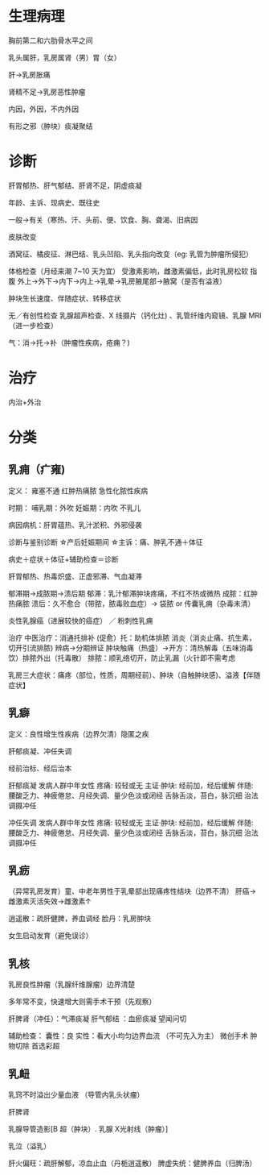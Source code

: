 # 生理病理
胸前第二和六肋骨水平之间

乳头属肝，乳房属肾（男）胃（女）

肝→乳房胀痛

肾精不足→乳房恶性肿瘤

内因，外因，不内外因

有形之邪（肿块）痰凝聚结

# 诊断

肝胃郁热、肝气郁结、肝肾不足，阴虚痰凝

年龄、主诉、现病史、既往史

一般→有关（寒热、汗、头前、便、饮食、胸、聋渴、旧病因

皮肤改变

酒窝征、橘皮征、淋巴结、乳头凹陷、乳头指向改变（eg: 乳管为肿瘤所侵犯）

体格检查（月经来潮 7~10 天为宜）
受激素影响，雌激素偏低，此时乳房松软
指腹
外上→外下→内下→内上→乳晕→乳房腋尾部→腋窝（是否有溢液）

肿块生长速度、伴随症状、转移症状

无／有创性检查
乳腺超声检查、X 线摄片（钙化灶) 、乳管纤维内窥镜、乳腺 MRI（进一步检查）

气：消→托→补（肿瘤性疾病，疮痈？)

# 治疗
内治+外治

# 分类
## 乳痈（疒雍)
定义：
雍塞不通
红肿热痛脓
急性化脓性疾病

时期：
哺乳期：外吹
妊娠期：内吹
不乳儿

病因病机：肝胃蕴热、乳汁淤积、外邪侵袭

诊断与鉴别诊断
☆产后妊娠期间
☆主诉：痛、肿乳不通＋体征

病史＋症状＋体征+辅助检查＝诊断

肝胃郁热、热毒炽盛、正虚邪滞、气血凝滞

郁滞期→成脓期→溃后期
郁滞：乳汁郁滞肿块疼痛，不红不热或微热
成脓：红肿热痛脓
溃后：久不愈合（带脓，脓毒败血症）→ 袋脓 or 传囊乳痈（杂毒未清）

炎性乳腺癌（进展较快的癌症） ／ 粉刺性乳痈

治疗
中医治疗：消通托排补 (促愈）托：助机体排脓
消炎（消炎止痛、抗生素，切开引流排脓) 
辨病→分期辨证
肿块触痛（热盛）→开方：清热解毒（五味消毒饮）排脓外出（托毒散）
排脓：顺乳络切开，防止乳漏（火针即不需考虑

乳房三大症状：痛疼（部位，性质，周期经前）、肿块（自触肿块感)、溢液【伴随症状】

## 乳癖
定义：良性增生性疾病（边界欠清）隐匿之疾

肝郁痰凝、冲任失调

经前治标、经后治本

肝郁痰凝
发病人群中年女性
疼痛: 较轻或无
主证·肿块: 经前加，经后缓解
伴随: 腰酸乏力、神疲倦怠、月经失调、量少色淡或闭经
舌脉舌淡，苔白，脉沉细
治法调摄冲任

冲任失调
发病人群中年女性
疼痛: 较轻或无
主证·肿块: 经前加，经后缓解
伴随: 腰酸乏力、神疲倦怠、月经失调、量少色淡或闭经
舌脉舌淡，苔白，脉沉细
治法调摄冲任

## 乳疬 
（异常乳房发育）童、中老年男性于乳晕部出现痛疼性结块（边界不清）
肝癌→雌激素灭活失效→雌激素↑

逍遥散：疏肝健脾，养血调经
脸丹：乳房肿块

女生启动发育（避免误诊）

## 乳核
乳房良性肿瘤（乳腺纤维腺瘤）边界清楚

多年常不变，快速增大则需手术干预（先观察）

肝脾肾（冲任）：气滞痰凝
肝气郁结 ：血瘀痰凝
望闻问切

辅助检查：
囊性：良
实性：看大小均匀边界血流
（不可先入为主）
微创手术
肿物切除
首选彩超

## 乳衄
乳窍不时溢出少量血液
（导管内乳头状瘤）

肝脾肾

乳腺导管造影[B 超（肿块）. 乳腺 X光射线（肿瘤）]

乳泣（溢乳）

肝火偏旺：疏肝解郁，凉血止血（丹栀逍遥散）
脾虚失统：健脾养血（归脾汤）



